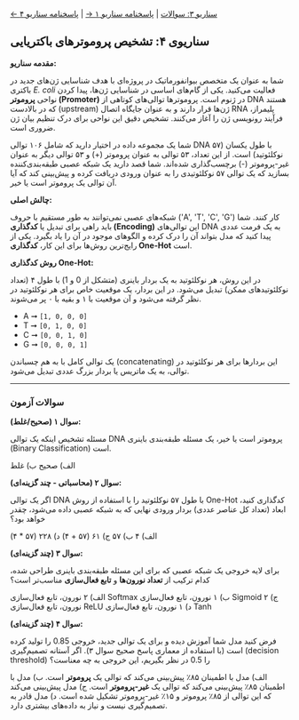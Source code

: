 [← سناریو ۳: سوالات](./scenario-03-questions.md) | [پاسخنامه سناریو ۱ →](./scenario-01-answers.md) | [پاسخنامه سناریو ۴](./scenario-04-answers.md)

## سناریوی ۴: تشخیص پروموترهای باکتریایی

**مقدمه سناریو:**

شما به عنوان یک متخصص بیوانفورماتیک در پروژه‌ای با هدف شناسایی ژن‌های جدید در باکتری _E. coli_ فعالیت می‌کنید. یکی از گام‌های اساسی در شناسایی ژن‌ها، پیدا کردن نواحی **پروموتر (Promoter)** در ژنوم است. پروموترها توالی‌های کوتاهی از DNA هستند که در بالادست (upstream) ژن‌ها قرار دارند و به عنوان جایگاه اتصال RNA پلیمراز، فرآیند رونویسی ژن را آغاز می‌کنند. تشخیص دقیق این نواحی برای درک تنظیم بیان ژن ضروری است.

شما یک مجموعه داده در اختیار دارید که شامل ۱۰۶ توالی DNA با طول یکسان (۵۷ نوکلئوتید) است. از این تعداد، ۵۳ توالی به عنوان پروموتر (+) و ۵۳ توالی دیگر به عنوان غیر-پروموتر (-) برچسب‌گذاری شده‌اند. شما قصد دارید یک شبکه عصبی طبقه‌بندی‌کننده بسازید که یک توالی ۵۷ نوکلئوتیدی را به عنوان ورودی دریافت کرده و پیش‌بینی کند که آیا آن توالی یک پروموتر است یا خیر.

**چالش اصلی:**

شبکه‌های عصبی نمی‌توانند به طور مستقیم با حروف ('A', 'T', 'C', 'G') کار کنند. شما باید راهی برای تبدیل یا **کدگذاری (Encoding)** این توالی‌های DNA به یک فرمت عددی پیدا کنید که مدل بتواند آن را درک کرده و الگوهای موجود در آن را یاد بگیرد. یکی از رایج‌ترین روش‌ها برای این کار، **کدگذاری One-Hot** است.

**روش کدگذاری One-Hot:**

در این روش، هر نوکلئوتید به یک بردار باینری (متشکل از 0 و 1) با طول ۴ (تعداد نوکلئوتیدهای ممکن) تبدیل می‌شود. در این بردار، یک موقعیت خاص برای هر نوکلئوتید در نظر گرفته می‌شود و آن موقعیت با ۱ و بقیه با ۰ پر می‌شوند.

- A ➞ `[1, 0, 0, 0]`
- T ➞ `[0, 1, 0, 0]`
- C ➞ `[0, 0, 1, 0]`
- G ➞ `[0, 0, 0, 1]`

یک توالی کامل با به هم چسباندن (concatenating) این بردارها برای هر نوکلئوتید در توالی، به یک ماتریس یا بردار بزرگ عددی تبدیل می‌شود.

---

### سوالات آزمون

**سوال ۱ (صحیح/غلط):**

مسئله تشخیص اینکه یک توالی DNA پروموتر است یا خیر، یک مسئله طبقه‌بندی باینری (Binary Classification) است.

الف) صحیح
ب) غلط

**سوال ۲ (محاسباتی - چند گزینه‌ای):**

اگر یک توالی DNA با طول ۵۷ نوکلئوتید را با استفاده از روش One-Hot کدگذاری کنید، ابعاد (تعداد کل عناصر عددی) بردار ورودی نهایی که به شبکه عصبی داده می‌شود، چقدر خواهد بود؟

الف) ۴
ب) ۵۷
ج) ۶۱ (۵۷ + ۴)
د) ۲۲۸ (۵۷ \* ۴)

**سوال ۳ (چند گزینه‌ای):**

برای لایه خروجی یک شبکه عصبی که برای این مسئله طبقه‌بندی باینری طراحی شده، کدام ترکیب از **تعداد نورون‌ها** و **تابع فعال‌سازی** مناسب‌تر است؟

الف) ۲ نورون، تابع فعال‌سازی Softmax
ب) ۱ نورون، تابع فعال‌سازی Sigmoid
ج) ۲ نورون، تابع فعال‌سازی ReLU
د) ۱ نورون، تابع فعال‌سازی Tanh

**سوال ۴ (چند گزینه‌ای):**

فرض کنید مدل شما آموزش دیده و برای یک توالی جدید، خروجی 0.85 را تولید کرده است (با استفاده از معماری پاسخ صحیح سوال ۳). اگر آستانه تصمیم‌گیری (decision threshold) را 0.5 در نظر بگیریم، این خروجی به چه معناست؟

الف) مدل با اطمینان ۸۵٪ پیش‌بینی می‌کند که توالی یک **پروموتر** است.
ب) مدل با اطمینان ۸۵٪ پیش‌بینی می‌کند که توالی یک **غیر-پروموتر** است.
ج) مدل پیش‌بینی می‌کند که این توالی از ۸۵٪ پروموتر و ۱۵٪ غیر-پروموتر تشکیل شده است.
د) مدل قادر به تصمیم‌گیری نیست و نیاز به داده‌های بیشتری دارد.
